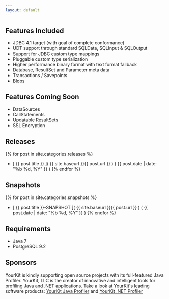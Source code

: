 ```yaml
---
layout: default
---
```

## Features Included

* JDBC 4.1 target (with goal of complete conformance)
* UDT support through standard SQLData, SQLInput & SQLOutput
* Support for JDBC custom type mappings
* Pluggable custom type serialization
* Higher performance binary format with text format fallback
* Database, ResultSet and Parameter meta data
* Transactions / Savepoints
* Blobs

## Features Coming Soon

* DataSources
* CallStatements
* Updatable ResultSets
* SSL Encryption

## Releases

{% for post in site.categories.releases %}
* [ {{ post.title }} ]( {{ site.baseurl }}{{ post.url }} )  ( {{ post.date | date: "%b %d, %Y" }} )
{% endfor %}

## Snapshots

{% for post in site.categories.snapshots %}
* [ {{ post.title }}-SNAPSHOT ]( {{ site.baseurl }}{{ post.url }} ) ( {{ post.date | date: "%b %d, %Y" }} )
{% endfor %}

## Requirements

* Java 7
* PostgreSQL 9.2

## Sponsors

YourKit is kindly supporting open source projects with its full-featured Java Profiler.
YourKit, LLC is the creator of innovative and intelligent tools for profiling
Java and .NET applications. Take a look at YourKit's leading software products:
[YourKit Java Profiler](http://www.yourkit.com/java/profiler/index.jsp) and [YourKit .NET Profiler](http://www.yourkit.com/.net/profiler/index.jsp)
